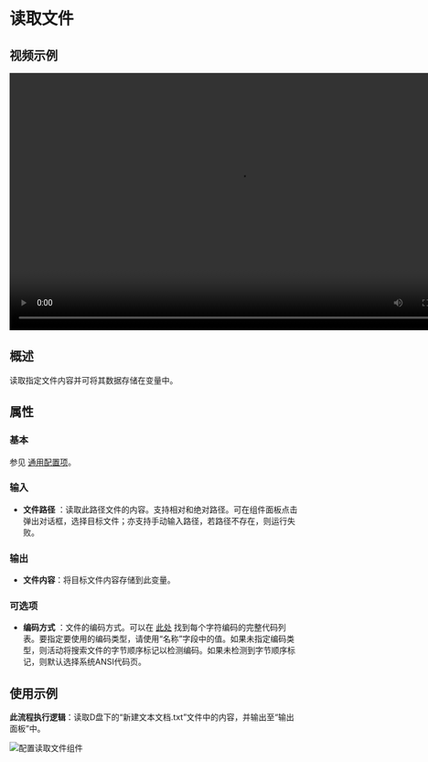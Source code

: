 # 读取文件

## 视频示例

<video controls height='450px' width='800px' src="https://encooacademy.oss-cn-shanghai.aliyuncs.com/activity/ReadFile.mp4"></video>

## 概述

读取指定文件内容并可将其数据存储在变量中。

## 属性

### 基本

参见 [通用配置项](../../Appendix/CommonConfigurationItems.md)。

### 输入

- **文件路径** ：读取此路径文件的内容。支持相对和绝对路径。可在组件面板点击弹出对话框，选择目标文件；亦支持手动输入路径，若路径不存在，则运行失败。

### 输出

- **文件内容**：将目标文件内容存储到此变量。

### 可选项

- **编码方式** ：文件的编码方式。可以在 [此处](../../Appendix/Encoding.md?_v=v2020.4) 找到每个字符编码的完整代码列表。要指定要使用的编码类型，请使用“名称”字段中的值。如果未指定编码类型，则活动将搜索文件的字节顺序标记以检测编码。如果未检测到字节顺序标记，则默认选择系统ANSI代码页。

## 使用示例

**此流程执行逻辑**：读取D盘下的“新建文本文档.txt”文件中的内容，并输出至“输出面板”中。

![配置读取文件组件](https://docimages.blob.core.chinacloudapi.cn/images/Activities/readFile-2.png)
